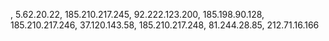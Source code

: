 [](149.154.213.154), 5.62.20.22, 185.210.217.245, 92.222.123.200, 185.198.90.128, 185.210.217.246, 37.120.143.58, 185.210.217.248, 81.244.28.85, 212.71.16.166
